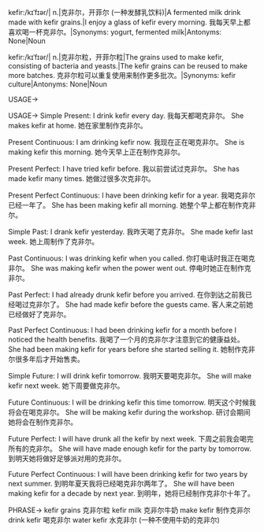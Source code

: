 kefir:/kɪˈfɪər/| n.|克非尔，开菲尔 (一种发酵乳饮料)|A fermented milk drink made with kefir grains.|I enjoy a glass of kefir every morning. 我每天早上都喜欢喝一杯克非尔。|Synonyms: yogurt, fermented milk|Antonyms: None|Noun

kefir:/kɪˈfɪər/| n.|克非尔粒，开菲尔粒|The grains used to make kefir, consisting of bacteria and yeasts.|The kefir grains can be reused to make more batches.  克非尔粒可以重复使用来制作更多批次。|Synonyms: kefir culture|Antonyms: None|Noun


USAGE->

USAGE->
Simple Present:
I drink kefir every day. 我每天都喝克非尔。
She makes kefir at home. 她在家里制作克非尔。

Present Continuous:
I am drinking kefir now. 我现在正在喝克非尔。
She is making kefir this morning. 她今天早上正在制作克非尔。

Present Perfect:
I have tried kefir before. 我以前尝试过克非尔。
She has made kefir many times. 她做过很多次克非尔。

Present Perfect Continuous:
I have been drinking kefir for a year. 我喝克非尔已经一年了。
She has been making kefir all morning. 她整个早上都在制作克非尔。

Simple Past:
I drank kefir yesterday. 我昨天喝了克非尔。
She made kefir last week. 她上周制作了克非尔。

Past Continuous:
I was drinking kefir when you called. 你打电话时我正在喝克非尔。
She was making kefir when the power went out.  停电时她正在制作克非尔。

Past Perfect:
I had already drunk kefir before you arrived. 在你到达之前我已经喝过克非尔了。
She had made kefir before the guests came. 客人来之前她已经做好了克非尔。

Past Perfect Continuous:
I had been drinking kefir for a month before I noticed the health benefits. 我喝了一个月的克非尔才注意到它的健康益处。
She had been making kefir for years before she started selling it. 她制作克非尔很多年后才开始售卖。


Simple Future:
I will drink kefir tomorrow. 我明天要喝克非尔。
She will make kefir next week. 她下周要做克非尔。

Future Continuous:
I will be drinking kefir this time tomorrow. 明天这个时候我将会在喝克非尔。
She will be making kefir during the workshop. 研讨会期间她将会在制作克非尔。

Future Perfect:
I will have drunk all the kefir by next week.  下周之前我会喝完所有的克非尔。
She will have made enough kefir for the party by tomorrow. 到明天她将做好足够派对用的克非尔。

Future Perfect Continuous:
I will have been drinking kefir for two years by next summer. 到明年夏天我将已经喝克非尔两年了。
She will have been making kefir for a decade by next year. 到明年，她将已经制作克非尔十年了。


PHRASE->
kefir grains  克非尔粒
kefir milk  克非尔牛奶
make kefir  制作克非尔
drink kefir  喝克非尔
water kefir  水克非尔 (一种不使用牛奶的克非尔)
